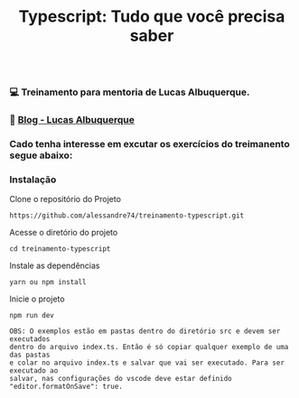 <div align="center" style="padding-bottom:30px; background:transparent">
  <h1>Typescript: Tudo que você precisa saber</h1>
</div>

### 💻 Treinamento para mentoria de Lucas Albuquerque.

### 🚀 [Blog - Lucas Albuquerque](https://lucasalbuquerque.me/typescript-tudo-que-voce-precisa-saber/)

### Cado tenha interesse em excutar os exercícios do treimanento segue abaixo:

### Instalação

Clone o repositório do Projeto

```
https://github.com/alessandre74/treinamento-typescript.git

```

Acesse o diretório do projeto

```
cd treinamento-typescript

```

Instale as dependências

```
yarn ou npm install

```

Inicie o projeto

```
npm run dev

```

```
OBS: O exemplos estão em pastas dentro do diretório src e devem ser executados
dentro do arquivo index.ts. Então é só copiar qualquer exemplo de uma das pastas
e colar no arquivo index.ts e salvar que vai ser executado. Para ser executado ao
salvar, nas configurações do vscode deve estar definido "editor.formatOnSave": true.
```
